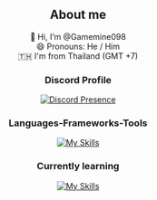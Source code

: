 <div align="center">

## About me
👋 Hi, I’m @Gamemine098
<br/>
😄 Pronouns: He / Him
<br/>
🇹🇭 I'm from Thailand (GMT +7)

### Discord Profile
[![Discord Presence](https://lanyard.cnrad.dev/api/594483633662984192?bg=1a1b26&borderRadius=10px&hideDiscrim=true&showDisplayName=true&hideActivity=whenNotUsed)](https://discord.com/users/594483633662984192)

### Languages-Frameworks-Tools
[![My Skills](https://skillicons.dev/icons?i=html,css,tailwindcss,bootstrap,mysql)](https://skillicons.dev)

### Currently learning
[![My Skills](https://skillicons.dev/icons?i=js,php,laravel,py,pr,ps,ae)](https://skillicons.dev)

</div>
